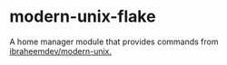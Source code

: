# modern-unix-flake
A home manager module that provides commands from [ibraheemdev/modern-unix.](github.com/ibraheemdev/modern-unix)
